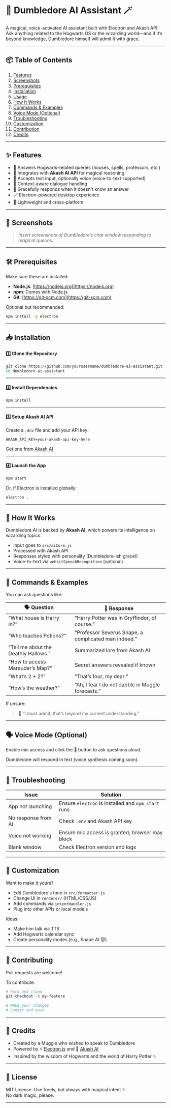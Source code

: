 
# 🧠 Dumbledore AI Assistant 🪄  
A magical, voice-activated AI assistant built with Electron and Akash API. Ask anything related to the Hogwarts OS or the wizarding world—and if it’s beyond knowledge, Dumbledore himself will admit it with grace.

---

## 📦 Table of Contents

1. [Features](#features)  
2. [Screenshots](#-screenshots)  
3. [Prerequisites](#-prerequisites)  
4. [Installation](#-installation)  
5. [Usage](#-usage)  
6. [How It Works](#-how-it-works)  
7. [Commands & Examples](#-commands--examples)  
8. [Voice Mode (Optional)](#-voice-mode-optional)  
9. [Troubleshooting](#-troubleshooting)  
10. [Customization](#-customization)  
11. [Contribution](#-contributing)  
12. [Credits](#-credits)

---

## ✨ Features

- 🧙 Answers Hogwarts-related queries (houses, spells, professors, etc.)
- 🧠 Integrates with **Akash AI API** for magical reasoning
- 💬 Accepts text input, optionally voice (voice-to-text supported)
- 🧵 Context-aware dialogue handling
- 🤷 Gracefully responds when it doesn't know an answer
- 🪄 Electron-powered desktop experience
- 📁 Lightweight and cross-platform

---

## 📸 Screenshots

> *Insert screenshots of Dumbledore’s chat window responding to magical queries.*

---

## 🛠 Prerequisites

Make sure these are installed:

- **Node.js**: [https://nodejs.org](https://nodejs.org)
- **npm**: Comes with Node.js
- **Git**: [https://git-scm.com](https://git-scm.com)

Optional but recommended:
```bash
npm install -g electron
```

---

## 📥 Installation

#### 1️⃣ Clone the Repository
```bash
git clone https://github.com/yourusername/dumbledore-ai-assistant.git
cd dumbledore-ai-assistant
```

---

#### 2️⃣ Install Dependencies
```bash
npm install
```

---

#### 3️⃣ Setup Akash AI API

Create a `.env` file and add your API key:
```env
AKASH_API_KEY=your-akash-api-key-here
```

Get one from [Akash AI](https://akashai.example.com)

---

#### 4️⃣ Launch the App
```bash
npm start
```

Or, if Electron is installed globally:
```bash
electron .
```

---

## 🧠 How It Works

Dumbledore AI is backed by **Akash AI**, which powers its intelligence on wizarding topics.  
- Input goes to `src/aiCore.js`
- Processed with Akash API
- Responses styled with personality (Dumbledore-ish grace!)
- Voice-to-text via `webkitSpeechRecognition` (optional)

---

## 🔮 Commands & Examples

You can ask questions like:

| 🗣️ Question | 🧠 Response |
|------------|------------|
| “What house is Harry in?” | “Harry Potter was in Gryffindor, of course.” |
| “Who teaches Potions?” | “Professor Severus Snape, a complicated man indeed.” |
| “Tell me about the Deathly Hallows.” | Summarized lore from Akash AI |
| “How to access Marauder’s Map?” | Secret answers revealed if known |
| “What’s 2 + 2?” | “That’s four, my dear.” |
| “How’s the weather?” | “Ah, I fear I do not dabble in Muggle forecasts.” |

If unsure:
> 🧙 “I must admit, that’s beyond my current understanding.”

---

## 🗣 Voice Mode (Optional)

Enable mic access and click the 🎤 button to ask questions aloud.

Dumbledore will respond in text (voice synthesis coming soon).

---

## 🧹 Troubleshooting

| Issue | Solution |
|-------|----------|
| App not launching | Ensure `electron` is installed and `npm start` runs |
| No response from AI | Check `.env` and Akash API key |
| Voice not working | Ensure mic access is granted; browser may block |
| Blank window | Check Electron version and logs |

---

## 🧪 Customization

Want to make it yours?

- Edit Dumbledore's tone in `src/formatter.js`
- Change UI in `renderer/` (HTML/CSS/JS)
- Add commands via `intentHandler.js`
- Plug into other APIs or local models

Ideas:
- Make him talk via TTS
- Add Hogwarts calendar sync
- Create personality modes (e.g., Snape AI 😈)

---

## 👥 Contributing

Pull requests are welcome!

To contribute:
```bash
# Fork and clone
git checkout -b my-feature

# Make your changes
# Commit and push
```

---

## 👑 Credits

- Created by a Muggle who wished to speak to Dumbledore  
- Powered by ⚡ [Electron.js](https://www.electronjs.org) and 🧠 [Akash AI](https://akashai.example.com)  
- Inspired by the wisdom of Hogwarts and the world of Harry Potter ✨

---

## 📜 License

MIT License. Use freely, but always with magical intent ✨  
No dark magic, please.

---
